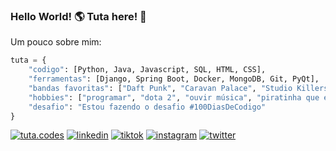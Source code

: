 ### Hello World! 🌎 Tuta here! 👋


Um pouco sobre mim:
```python
tuta = {
    "codigo": [Python, Java, Javascript, SQL, HTML, CSS],
    "ferramentas": [Django, Spring Boot, Docker, MongoDB, Git, PyQt],
    "bandas favoritas": ["Daft Punk", "Caravan Palace", "Studio Killers", "Clean Bandit"],
    "hobbies": ["programar", "dota 2", "ouvir música", "piratinha que estica"],
    "desafio": "Estou fazendo o desafio #100DiasDeCodigo"
}
```

[![tuta.codes](https://img.shields.io/badge/website-000000?style=for-the-badge&logo=About.me&logoColor=white)](tuta.codes)
[![linkedin](https://img.shields.io/badge/LinkedIn-0A66C2?style=for-the-badge&logo=linkedin&logoColor=white)](https://www.linkedin.com/in/arthur-h-r-sanches/)
[![tiktok](https://img.shields.io/badge/TikTok-000000?style=for-the-badge&logo=tiktok&logoColor=white)](https://tiktok.com/@tuta.codes)
[![instagram](https://img.shields.io/badge/Instagram-E4405F?style=for-the-badge&logo=instagram&logoColor=white)](https://www.instagram.com/tuta.codes/)
[![twitter](https://img.shields.io/badge/Twitter-1DA1F2?style=for-the-badge&logo=twitter&logoColor=white)](https://twitter.com/tutacodes)
